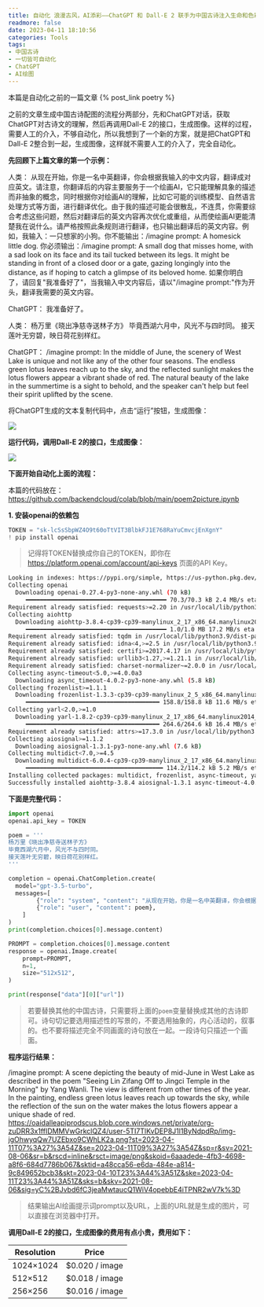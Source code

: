 ```yaml
---
title: 自动化 浪漫古风，AI添彩——ChatGPT 和 Dall-E 2 联手为中国古诗注入生命和色彩！
readmore: false
date: 2023-04-11 18:10:56
categories: Tools
tags:
- 中国古诗
- 一切皆可自动化
- ChatGPT
- AI绘图
---
```


本篇是自动化之前的一篇文章 {% post_link poetry %} 

之前的文章生成中国古诗配图的流程分两部分，先和ChatGPT对话，获取ChatGPT对古诗文的理解，然后再调用Dall-E 2的接口，生成图像。这样的过程，需要人工的介入，不够自动化，所以我想到了一个新的方案，就是把ChatGPT和Dall-E 2整合到一起，生成图像，这样就不需要人工的介入了，完全自动化。

**先回顾下上篇文章的第一个示例：**

人类：
从现在开始，你是一名中英翻译，你会根据我输入的中文内容，翻译成对应英文。请注意，你翻译后的内容主要服务于一个绘画AI，它只能理解具象的描述而非抽象的概念，同时根据你对绘画AI的理解，比如它可能的训练模型、自然语言处理方式等方面，进行翻译优化。由于我的描述可能会很散乱，不连贯，你需要综合考虑这些问题，然后对翻译后的英文内容再次优化或重组，从而使绘画AI更能清楚我在说什么。请严格按照此条规则进行翻译，也只输出翻译后的英文内容。例如，我输入：一只想家的小狗。你不能输出：/imagine prompt: A homesick little dog. 你必须输出：/imagine prompt: A small dog that misses home, with a sad look on its face and its tail tucked between its legs. It might be standing in front of a closed door or a gate, gazing longingly into the distance, as if hoping to catch a glimpse of its beloved home. 如果你明白了，请回复"我准备好了"，当我输入中文内容后，请以"/imagine prompt:"作为开头，翻译我需要的英文内容。

ChatGPT：
我准备好了。

人类：
杨万里《晓出净慈寺送林子方》
毕竟西湖六月中，风光不与四时同。
接天莲叶无穷碧，映日荷花别样红。

ChatGPT：
/imagine prompt: In the middle of June, the scenery of West Lake is unique and not like any of the other four seasons. The endless green lotus leaves reach up to the sky, and the reflected sunlight makes the lotus flowers appear a vibrant shade of red. The natural beauty of the lake in the summertime is a sight to behold, and the speaker can't help but feel their spirit uplifted by the scene.

将ChatGPT生成的文本复制代码中，点击“运行”按钮，生成图像：

![](/images/poetry/2023-04-06-14-05-36.png)

**运行代码，调用Dall-E 2的接口，生成图像：**

![](/images/poetry/1.png)

**下面开始自动化上面的流程：**

本篇的代码放在： https://github.com/backendcloud/colab/blob/main/poem2picture.ipynb

**1. 安装openai的依赖包**

```python
TOKEN = "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"
! pip install openai
```

> 记得将TOKEN替换成你自己的TOKEN，即你在 https://platform.openai.com/account/api-keys 页面的API Key。

```bash
Looking in indexes: https://pypi.org/simple, https://us-python.pkg.dev/colab-wheels/public/simple/
Collecting openai
  Downloading openai-0.27.4-py3-none-any.whl (70 kB)
     ━━━━━━━━━━━━━━━━━━━━━━━━━━━━━━━━━━━━━━━━ 70.3/70.3 kB 2.4 MB/s eta 0:00:00
Requirement already satisfied: requests>=2.20 in /usr/local/lib/python3.9/dist-packages (from openai) (2.27.1)
Collecting aiohttp
  Downloading aiohttp-3.8.4-cp39-cp39-manylinux_2_17_x86_64.manylinux2014_x86_64.whl (1.0 MB)
     ━━━━━━━━━━━━━━━━━━━━━━━━━━━━━━━━━━━━━━━━ 1.0/1.0 MB 17.2 MB/s eta 0:00:00
Requirement already satisfied: tqdm in /usr/local/lib/python3.9/dist-packages (from openai) (4.65.0)
Requirement already satisfied: idna<4,>=2.5 in /usr/local/lib/python3.9/dist-packages (from requests>=2.20->openai) (3.4)
Requirement already satisfied: certifi>=2017.4.17 in /usr/local/lib/python3.9/dist-packages (from requests>=2.20->openai) (2022.12.7)
Requirement already satisfied: urllib3<1.27,>=1.21.1 in /usr/local/lib/python3.9/dist-packages (from requests>=2.20->openai) (1.26.15)
Requirement already satisfied: charset-normalizer~=2.0.0 in /usr/local/lib/python3.9/dist-packages (from requests>=2.20->openai) (2.0.12)
Collecting async-timeout<5.0,>=4.0.0a3
  Downloading async_timeout-4.0.2-py3-none-any.whl (5.8 kB)
Collecting frozenlist>=1.1.1
  Downloading frozenlist-1.3.3-cp39-cp39-manylinux_2_5_x86_64.manylinux1_x86_64.manylinux_2_17_x86_64.manylinux2014_x86_64.whl (158 kB)
     ━━━━━━━━━━━━━━━━━━━━━━━━━━━━━━━━━━━━━━ 158.8/158.8 kB 11.6 MB/s eta 0:00:00
Collecting yarl<2.0,>=1.0
  Downloading yarl-1.8.2-cp39-cp39-manylinux_2_17_x86_64.manylinux2014_x86_64.whl (264 kB)
     ━━━━━━━━━━━━━━━━━━━━━━━━━━━━━━━━━━━━━━ 264.6/264.6 kB 16.4 MB/s eta 0:00:00
Requirement already satisfied: attrs>=17.3.0 in /usr/local/lib/python3.9/dist-packages (from aiohttp->openai) (22.2.0)
Collecting aiosignal>=1.1.2
  Downloading aiosignal-1.3.1-py3-none-any.whl (7.6 kB)
Collecting multidict<7.0,>=4.5
  Downloading multidict-6.0.4-cp39-cp39-manylinux_2_17_x86_64.manylinux2014_x86_64.whl (114 kB)
     ━━━━━━━━━━━━━━━━━━━━━━━━━━━━━━━━━━━━━━━ 114.2/114.2 kB 5.2 MB/s eta 0:00:00
Installing collected packages: multidict, frozenlist, async-timeout, yarl, aiosignal, aiohttp, openai
Successfully installed aiohttp-3.8.4 aiosignal-1.3.1 async-timeout-4.0.2 frozenlist-1.3.3 multidict-6.0.4 openai-0.27.4 yarl-1.8.2
```

**下面是完整代码：**

```python
import openai
openai.api_key = TOKEN

poem = '''
杨万里《晓出净慈寺送林子方》
毕竟西湖六月中，风光不与四时同。
接天莲叶无穷碧，映日荷花别样红。
'''

completion = openai.ChatCompletion.create(
  model="gpt-3.5-turbo",
  messages=[
        {"role": "system", "content": "从现在开始，你是一名中英翻译，你会根据我输入的中文内容，翻译成对应英文。请注意，你翻译后的内容主要服务于一个绘画AI，它只能理解具象的描述而非抽象的概念，同时根据你对绘画AI的理解，比如它可能的训练模型、自然语言处理方式等方面，进行翻译优化。由于我的描述可能会很散乱，不连贯，你需要综合考虑这些问题，然后对翻译后的英文内容再次优化或重组，从而使绘画AI更能清楚我在说什么。请严格按照此条规则进行翻译，也只输出翻译后的英文内容。例如，我输入：一只想家的小狗。你不能输出：/imagine prompt: A homesick little dog. 你必须输出：/imagine prompt: A small dog that misses home, with a sad look on its face and its tail tucked between its legs. It might be standing in front of a closed door or a gate, gazing longingly into the distance, as if hoping to catch a glimpse of its beloved home. 当我输入中文内容后，请以”/imagine prompt:”作为开头，翻译我需要的英文内容。"},
        {"role": "user", "content": poem},
    ]
)
print(completion.choices[0].message.content)

PROMPT = completion.choices[0].message.content
response = openai.Image.create(
    prompt=PROMPT,
    n=1,
    size="512x512",
)

print(response["data"][0]["url"])
```

> 若要替换其他的中国古诗，只需要将上面的`poem`变量替换成其他的古诗即可。诗句切记要选用描述性的写景的，不要选用抽象的，内心活动的，叙事的。也不要将描述完全不同画面的诗句放在一起。一段诗句只描述一个画面。

**程序运行结果：**

/imagine prompt: A scene depicting the beauty of mid-June in West Lake as described in the poem "Seeing Lin Zifang Off to Jingci Temple in the Morning" by Yang Wanli. The view is different from other times of the year. In the painting, endless green lotus leaves reach up towards the sky, while the reflection of the sun on the water makes the lotus flowers appear a unique shade of red.
https://oaidalleapiprodscus.blob.core.windows.net/private/org-zuDRR3x1ffIDMMVwGrkclQZ4/user-5TI7TlKvDEP8J1l1ByNdpdRp/img-jgOhwyqQw7UZEbxo9CWhLK2a.png?st=2023-04-11T07%3A27%3A54Z&se=2023-04-11T09%3A27%3A54Z&sp=r&sv=2021-08-06&sr=b&rscd=inline&rsct=image/png&skoid=6aaadede-4fb3-4698-a8f6-684d7786b067&sktid=a48cca56-e6da-484e-a814-9c849652bcb3&skt=2023-04-10T23%3A44%3A51Z&ske=2023-04-11T23%3A44%3A51Z&sks=b&skv=2021-08-06&sig=yC%2BJvbd6fC3jeaMwtaucQ1WiV4opebbE4iTPNR2wV7k%3D


> 结果输出AI绘画提示词prompt以及URL，上面的URL就是生成的图片，可以直接在浏览器中打开。

**调用Dall-E 2的接口，生成图像的费用有点小贵，费用如下：**

Resolution  | Price
--- | ---
1024×1024|  $0.020 / image
512×512| $0.018 / image
256×256| $0.016 / image


